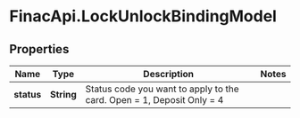 # FinacApi.LockUnlockBindingModel

## Properties
Name | Type | Description | Notes
------------ | ------------- | ------------- | -------------
**status** | **String** | Status code you want to apply to the card. Open &#x3D; 1, Deposit Only &#x3D; 4 | 
